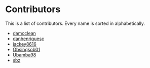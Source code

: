 # Contributors
This is a list of contributors.
Every name is sorted in alphabetically.

- [damcclean](https://github.com/damcclean)
- [danhenriquesc](https://github.com/danhenriquesc)
- [jackey8616](https://github.com/jackey8616)
- [Obsinqsob01](https://github.com/Obsinqsob01)
- [Ubamba98](https://github.com/ubamba98)
- [sbz](https://github.com/sbz)
